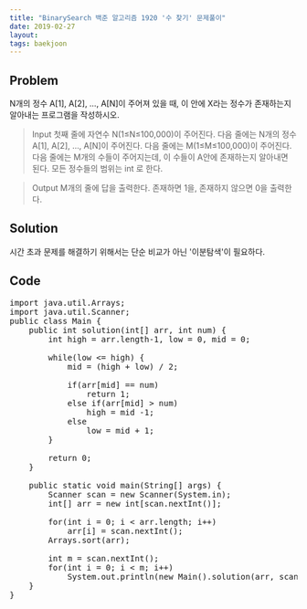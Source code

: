 ```yaml
---
title: "BinarySearch 백준 알고리즘 1920 '수 찾기' 문제풀이"
date: 2019-02-27
layout:
tags: baekjoon
---
```


## Problem
N개의 정수 A[1], A[2], …, A[N]이 주어져 있을 때, 이 안에 X라는 정수가 존재하는지 알아내는 프로그램을 작성하시오.

> Input
첫째 줄에 자연수 N(1≤N≤100,000)이 주어진다. 다음 줄에는 N개의 정수 A[1], A[2], …, A[N]이 주어진다. 다음 줄에는 M(1≤M≤100,000)이 주어진다. 다음 줄에는 M개의 수들이 주어지는데, 이 수들이 A안에 존재하는지 알아내면 된다. 모든 정수들의 범위는 int 로 한다.

> Output
M개의 줄에 답을 출력한다. 존재하면 1을, 존재하지 않으면 0을 출력한다.


## Solution
시간 초과 문제를 해결하기 위해서는 단순 비교가 아닌 '이분탐색'이 필요하다.

## Code
<pre>
import java.util.Arrays;
import java.util.Scanner;
public class Main {
	public int solution(int[] arr, int num) {
		int high = arr.length-1, low = 0, mid = 0;
		
		while(low <= high) {
			mid = (high + low) / 2;
			
			if(arr[mid] == num)
				return 1;
			else if(arr[mid] > num)
				high = mid -1;
			else
				low = mid + 1;
		}
		
		return 0;
	}
	
	public static void main(String[] args) {
		Scanner scan = new Scanner(System.in);
		int[] arr = new int[scan.nextInt()];
		
		for(int i = 0; i < arr.length; i++)
			arr[i] = scan.nextInt();
		Arrays.sort(arr);
		
		int m = scan.nextInt();
		for(int i = 0; i < m; i++)
			System.out.println(new Main().solution(arr, scan.nextInt()));
	}
}
